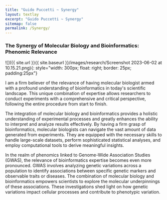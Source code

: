 ```yaml
---
title: "Guido Puccetti ~ Synergy"
layout: textlay
excerpt: "Guido Puccetti ~ Synergy"
sitemap: false
permalink: /Synergy/
---
```


### The Synergy of Molecular Biology and Bioinformatics: Phenomic Relevance

![]({{ site.url }}{{ site.baseurl }}/images/research/Screenshot 2023-06-02 at 10.15.21.png){: style="width: 300px; float: right; border: 25px; padding:25px"}


I am a firm believer of the relevance of having molecular biologist armed with a profound understanding of bioinformatics in today's scientific landscape. This unique combination of expertise allows researchers to conduct experiments with a comprehensive and critical perspective, following the entire procedure from start to finish.

The integration of molecular biology and bioinformatics provides a holistic understanding of experimental processes and greatly enhances the ability to interpret and analyze results effectively. By having a firm grasp of bioinformatics, molecular biologists can navigate the vast amount of data generated from experiments. They are equipped with the necessary skills to handle large-scale datasets, perform sophisticated statistical analyses, and employ computational tools to derive meaningful insights. 

In the realm of phenomics linked to Genome-Wide Association Studies (GWAS), the relevance of bioinformatics expertise becomes even more pronounced. GWAS involves analyzing genetic variations across a population to identify associations between specific genetic markers and observable traits or diseases. The combination of molecular biology and bioinformatics empowers scientists to explore the molecular underpinnings of these associations. These investigations shed light on how genetic variations impact cellular processes and contribute to phenotypic variation.
